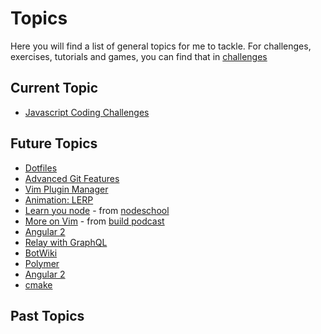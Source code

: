 # Topics

Here you will find a list of general topics for me to tackle. For challenges, exercises, tutorials and games, you can find that in [challenges](./challenges.md)

## Current Topic

* [Javascript Coding Challenges](https://github.com/kolodny/exercises)

## Future Topics

* [Dotfiles](http://dotfiles.github.io/)
* [Advanced Git Features](https://github.com/git-game/git-game-v2)
* [Vim Plugin Manager](https://github.com/junegunn/vim-plug)
* [Animation: LERP](http://codepen.io/rachsmith/post/animation-tip-lerp)
* [Learn you node](https://github.com/workshopper/learnyounode) - from [nodeschool](http://nodeschool.io/#workshoppers)
* [More on Vim](http://build-podcast.com/vim/) - from [build podcast](http://build-podcast.com/)
* [Angular 2](https://angular.io/docs/ts/latest/quickstart.html)
* [Relay with GraphQL](https://facebook.github.io/relay/)
* [BotWiki](https://botwiki.org/tutorials/)
* [Polymer](https://egghead.io/series/creating-custom-web-elements-with-polymer)
* [Angular 2](https://angular.io/)
* [cmake](https://cmake.org/)

## Past Topics



